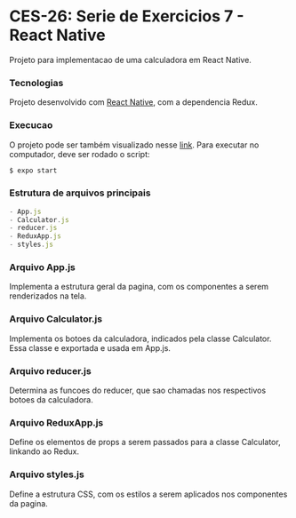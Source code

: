 # CES-26: Serie de Exercicios 7 - React Native
Projeto para implementacao de uma calculadora em React Native.

### Tecnologias
Projeto desenvolvido com [React Native](https://reactnative.dev/), com a dependencia Redux.

### Execucao
O projeto pode ser também visualizado nesse [link](https://snack.expo.io/@italorennan/ces26-serie7).
Para executar no computador, deve ser rodado o script:

```bash
$ expo start
```

### Estrutura de arquivos principais
```js
- App.js
- Calculator.js
- reducer.js
- ReduxApp.js
- styles.js
```

### Arquivo App.js
Implementa a estrutura geral da pagina, com os componentes a serem renderizados na tela.

### Arquivo Calculator.js
Implementa os botoes da calculadora, indicados pela classe Calculator. Essa classe e exportada e usada em App.js.

### Arquivo reducer.js
Determina as funcoes do reducer, que sao chamadas nos respectivos botoes da calculadora.

### Arquivo ReduxApp.js
Define os elementos de props a serem passados para a classe Calculator, linkando ao Redux.

### Arquivo styles.js
Define a estrutura CSS, com os estilos a serem aplicados nos componentes da pagina.

